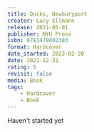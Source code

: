 ```yaml
---
title: Ducks, Newburyport
creator: Lucy Ellmann
release: 2021-05-01
publisher: NYU Press
isbn: 9781479892303
format: Hardcover
date_started: 2022-02-20
date: 2021-12-31
rating: 5
revisit: false
media: Book
tags:
    - Hardcover
    - Book
---
```


Haven't started yet
